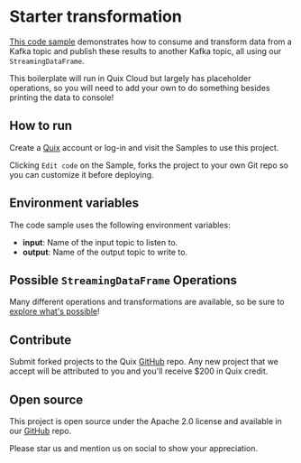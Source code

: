 # Starter transformation

[This code sample](https://github.com/quixio/quix-samples/tree/main/python/transformations/starter_transformation) demonstrates how to consume and transform data from a Kafka topic
and publish these results to another Kafka topic, all using our `StreamingDataFrame`.

This boilerplate will run in Quix Cloud but largely has placeholder operations, so you 
will need to add your own to do something besides printing the data to console!

## How to run

Create a [Quix](https://portal.platform.quix.io/signup?xlink=github) account or log-in and visit the Samples to use this project.

Clicking `Edit code` on the Sample, forks the project to your own Git repo so you can customize it before deploying.

## Environment variables

The code sample uses the following environment variables:

- **input**: Name of the input topic to listen to.
- **output**: Name of the output topic to write to.

## Possible `StreamingDataFrame` Operations

Many different operations and transformations are available, so 
be sure to [explore what's possible](https://quix.io/docs/quix-streams/processing.html)!


## Contribute

Submit forked projects to the Quix [GitHub](https://github.com/quixio/quix-samples) repo. Any new project that we accept will be attributed to you and you'll receive $200 in Quix credit.

## Open source

This project is open source under the Apache 2.0 license and available in our [GitHub](https://github.com/quixio/quix-samples) repo.

Please star us and mention us on social to show your appreciation.